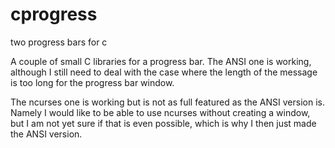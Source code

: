 # cprogress

two progress bars for c

A couple of small C libraries for a progress bar. The ANSI one is
working, although I still need to deal with the case where the length
of the message is too long for the progress bar window.

The ncurses one is working but is not as full featured as the ANSI
version is. Namely I would like to be able to use ncurses without
creating a window, but I am not yet sure if that is even possible,
which is why I then just made the ANSI version.
